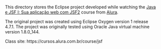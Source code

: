 <p>This directory stores the Eclipse project developed while watching the <a href="https://cursos.alura.com.br/course/jsf">Java e JSF I: Sua aplicação web com JSF2</a> course from <a href="https://www.alura.com.br/">Alura</a>.</p>
<p>The original project was created using Eclipse Oxygen version 1 release 4.7.1. The project was originally tested using Oracle Java virtual machine  version 1.8.0_144.</p>
<p>Class site: https://cursos.alura.com.br/course/jsf</p>
